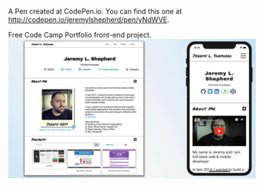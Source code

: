 A Pen created at CodePen.io. You can find this one at http://codepen.io/jeremylshepherd/pen/yNdWVE.

Free Code Camp Portfolio front-end project.
![ScreenShot](https://raw.githubusercontent.com/jeremylshepherd/jeremylshepherd.github.io/master/assets/Portfolio_Screenshot.png)
